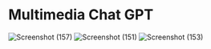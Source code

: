 # Multimedia Chat GPT
![Screenshot (157)](https://github.com/santhoshmlops/MultimediaChatGPT/assets/133121635/879e1848-96d0-438f-bdb4-39402fa1a660)
![Screenshot (151)](https://github.com/santhoshmlops/MultimediaChatGPT/assets/133121635/80ec618c-d30a-4500-b240-872f7351b590)
![Screenshot (153)](https://github.com/santhoshmlops/MultimediaChatGPT/assets/133121635/b46145a2-9b71-4831-b98a-75ea8e4faa63)
